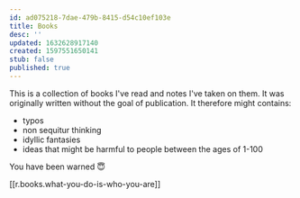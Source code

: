 ```yaml
---
id: ad075218-7dae-479b-8415-d54c10ef103e
title: Books
desc: ''
updated: 1632628917140
created: 1597551650141
stub: false
published: true
---
```


This is a collection of books I've read and notes I've taken on them. It was originally written without the goal of publication. It therefore might contains:

- typos
- non sequitur thinking 
- idyllic fantasies
- ideas that might be harmful to people between the ages of 1-100

You have been warned 😇


[[r.books.what-you-do-is-who-you-are]]
